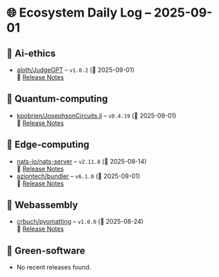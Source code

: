 # 🌐 Ecosystem Daily Log – 2025-09-01

## 🔹 Ai-ethics
- [aloth/JudgeGPT](https://github.com/aloth/JudgeGPT/releases/tag/v1.0.2) – `v1.0.2` (📅 2025-09-01)  
  🔗 [Release Notes](https://github.com/aloth/JudgeGPT/releases/tag/v1.0.2)

## 🔹 Quantum-computing
- [kpobrien/JosephsonCircuits.jl](https://github.com/kpobrien/JosephsonCircuits.jl/releases/tag/v0.4.19) – `v0.4.19` (📅 2025-09-01)  
  🔗 [Release Notes](https://github.com/kpobrien/JosephsonCircuits.jl/releases/tag/v0.4.19)

## 🔹 Edge-computing
- [nats-io/nats-server](https://github.com/nats-io/nats-server/releases/tag/v2.11.8) – `v2.11.8` (📅 2025-08-14)  
  🔗 [Release Notes](https://github.com/nats-io/nats-server/releases/tag/v2.11.8)
- [aziontech/bundler](https://github.com/aziontech/bundler/releases/tag/v6.1.0) – `v6.1.0` (📅 2025-09-01)  
  🔗 [Release Notes](https://github.com/aziontech/bundler/releases/tag/v6.1.0)

## 🔹 Webassembly
- [crbuch/pyomatting](https://github.com/crbuch/pyomatting/releases/tag/v1.0.0) – `v1.0.0` (📅 2025-08-24)  
  🔗 [Release Notes](https://github.com/crbuch/pyomatting/releases/tag/v1.0.0)

## 🔹 Green-software
- No recent releases found.